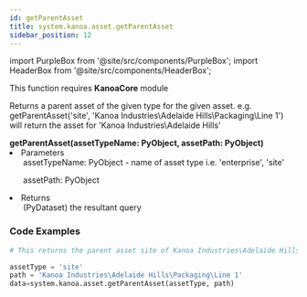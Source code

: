 ```yaml
---
id: getParentAsset
title: system.kanoa.asset.getParentAsset
sidebar_position: 12
---
```

import PurpleBox from '@site/src/components/PurpleBox';
import HeaderBox from '@site/src/components/HeaderBox';

<PurpleBox>This function requires <b>KanoaCore</b> module</PurpleBox>

<HeaderBox header="Description">Returns a parent asset of the given type for the given asset. e.g. getParentAsset('site', 'Kanoa Industries\Adelaide Hills\Packaging\Line 1') will return the asset for 'Kanoa Industries\Adelaide Hills'</HeaderBox>

<HeaderBox header="Syntax">
    <b>getParentAsset(assetTypeName: PyObject, assetPath: PyObject)</b>
    <li> Parameters <br />
        <ul> assetTypeName: PyObject - name of asset type i.e. 'enterprise', 'site' </ul>
        <ul> assetPath: PyObject </ul>
    </li>
    <li> Returns <br />
        <ul> (PyDataset) the resultant query </ul>
    </li>
</HeaderBox>

### Code Examples

```py
# This returns the parent asset site of Kanoa Industries\Adelaide Hills\Packaging\Line 1

assetType = 'site'
path = 'Kanoa Industries\Adelaide Hills\Packaging\Line 1'
data=system.kanoa.asset.getParentAsset(assetType, path)

```
